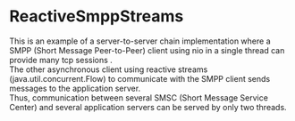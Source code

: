 # ReactiveSmppStreams

This is an example of a server-to-server chain implementation where a SMPP (Short Message Peer-to-Peer) client using nio in a single thread can provide many tcp sessions . </br>
The other asynchronous client  using reactive streams (java.util.concurrent.Flow) to communicate with the SMPP client sends messages to the application server. </br>
Thus, communication between several SMSC (Short Message Service Center) and several application servers can be served by only two threads.
